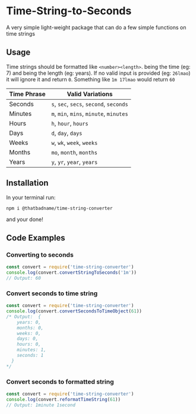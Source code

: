 ﻿# Time-String-to-Seconds
A very simple light-weight package that can do a few simple functions on time strings

## Usage
Time strings should be formatted like `<number><length>`. <number> being the time (eg: 7) and <length> being the length (eg: years). If no valid input is provided (eg: `26lmao`) it will ignore it and return `0`. Something like `1m 17lmao` would return `60`

| Time Phrase | Valid Variations |
|---|---|
| Seconds | `s`, `sec`, `secs`, `second`, `seconds` |
| Minutes | `m`, `min`, `mins`, `minute`, `minutes` |
| Hours | `h`, `hour`, `hours` |
| Days | `d`, `day`, `days` |
| Weeks | `w`, `wk`, `week`, `weeks` |
| Months | `mo`, `month`, `months` |
| Years | `y`, `yr`, `year`, `years` |

## Installation
In your terminal run:
```
npm i @thatbadname/time-string-converter
```
and your done!

## Code Examples
### Converting to seconds
```js
const convert = require('time-string-converter')
console.log(convert.convertStringToSeconds('1m'))
// Output: 60
```
### Convert seconds to time string
```js
const convert = require('time-string-converter')
console.log(convert.convertSecondsToTimeObject(61))
/* Output:  {
    years: 0,
    months: 0,
    weeks: 0,
    days: 0,
    hours: 0,
    minutes: 1,
    seconds: 1
  }
*/
```
### Convert seconds to formatted string
```js
const convert = require('time-string-converter')
console.log(convert.reformatTimeString(61))
// Output: 1minute 1second
```